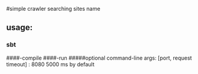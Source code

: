 #simple crawler searching sites name
## usage:
### sbt 
####-compile
####-run
#####optional command-line args: [port, request timeout] : 8080 5000 ms by default
